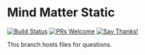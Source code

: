 # Mind Matter Static
            
[![Build Status](https://travis-ci.org/jennydaman/mindmatter.svg?branch=questions)](https://travis-ci.org/jennydaman/mindmatter)
[![PRs Welcome](https://img.shields.io/badge/PRs-welcome-brightgreen.svg)](https://github.com/jennydaman/mindmatter/pulls)
[![Say Thanks!](https://img.shields.io/badge/Say%20Thanks-!-1EAEDB.svg)](https://saythanks.io/to/jennydaman)

This branch hosts files for questions.
